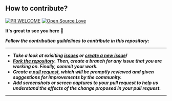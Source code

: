 ## How to contribute?

[![PR WELCOME](https://img.shields.io/badge/PRs-welcome-lightgreen.svg?style=flat-square)](https://github.com/bishtanuj/dataStructure/pulls)
[![Open Source Love](https://badges.frapsoft.com/os/v3/open-source.png)](https://github.com/bishtanuj/)

**It's great to see you here :partying_face:**

__*Follow the contribution guildelines to contribute in this repository:*__
___
- __*Take a look at exisiting [issues](https://github.com/bishtanuj/dataStructure/issues) or [create a new issue](https://github.com/bishtanuj/dataStructure/issues/new/choose)!*__
- __*[Fork the repository](https://github.com/bishtanuj/dataStructure/fork). Then, create a branch for any issue that you are working on. Finally, commit your work.*__
- __*Create a [pull request](https://github.com/bishtanuj/dataStructure/compare), which will be promptly reviewed and given suggestions for improvements by the community.*__
- __*Add screenshots or screen captures to your pull request to help us understand the effects of the change proposed in your pull request.*__
___
